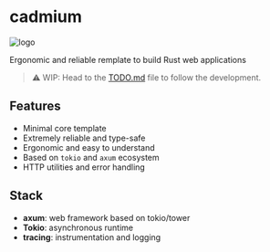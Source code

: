 # cadmium

![logo](https://media.discordapp.net/attachments/1004365881675087984/1210233012168564736/Group_37.png?ex=65e9d053&is=65d75b53&hm=a197ced24481677e4fc312dc3005fced9d798bf4e709006c228d4accbb802bd4&=&format=webp&quality=lossless)

Ergonomic and reliable remplate to build Rust web applications

> ⚠️ WIP: Head to the [TODO.md](TODO.md) file to follow the development.

## Features

-   Minimal core template
-   Extremely reliable and type-safe
-   Ergonomic and easy to understand
-   Based on `tokio` and `axum` ecosystem
-   HTTP utilities and error handling

## Stack

-   **axum**: web framework based on tokio/tower
-   **Tokio**: asynchronous runtime
-   **tracing**: instrumentation and logging
